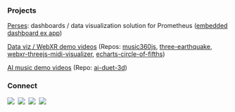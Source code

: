 <h3>Projects</h3>

<p><a target="_blank" href="https://github.com/perses/perses">Perses</a>: dashboards / data visualization solution for Prometheus (<a target="_blank" href="https://github.com/sjcobb/perses-embed-example">embedded dashboard ex app</a>)</p>
<p><a target="_blank" href="https://youtube.com/playlist?list=PLwZyryoAllOPQH2zBI2bnDrm-zGl_nYL1">Data viz / WebXR demo videos</a> (Repos: <a target="_blank" href="https://github.com/sjcobb/music360js">music360js</a>, <a target="_blank" href="https://github.com/sjcobb/three-earthquake">three-earthquake</a>, <a target="_blank" href="https://github.com/sjcobb/webxr-threejs-midi-visualizer">webxr-threejs-midi-visualizer</a>, <a target="_blank" href="https://github.com/sjcobb/echarts-circle-of-fifths">echarts-circle-of-fifths</a>)</p>

<p><a target="_blank" href="https://youtube.com/playlist?list=PLwZyryoAllOMK3B9d0uekR7mSuckJLcPI">AI music demo videos</a> (Repo: <a target="_blank" href="https://github.com/sjcobb/ai-duet-3d">ai-duet-3d</a>)</p>

<h3>Connect</h3>
<p><a target="_blank" href="https://codepen.io/sjcobb"><img src="https://img.shields.io/badge/Codepen-000000?style=for-the-badge&logo=codepen&logoColor=white" /></a>&nbsp;&nbsp;<a target="_blank" href="https://www.youtube.com/channel/UCo_IXLTK8dtF2qOUCt4l47Q"><img src="https://img.shields.io/badge/YouTube-FF0000?style=for-the-badge&logo=youtube&logoColor=white" /></a>&nbsp;&nbsp<a target="_blank"href="https://www.linkedin.com/in/steven-cobb-159305127/"><img src="https://img.shields.io/badge/linkedin-%230077B5.svg?&style=for-the-badge&logo=linkedin&logoColor=white" /></a>&nbsp;&nbsp;<a href="mailto:sjcobb.dev@gmail.com"><img src="https://img.shields.io/badge/gmail-%23D14836.svg?&style=for-the-badge&logo=gmail&logoColor=white" /></a>
</p>
